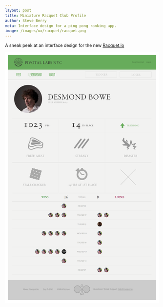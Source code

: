 ```yaml
---
layout: post
title: Miniature Racquet Club Profile
author: Steve Berry
meta: Interface design for a ping pong ranking app.
image: /images/ux/racquet/racquet.png
---
```

A sneak peek at an interface design for the new
<a href="http://racquet.io" target="blank">Racquet.io</a>

<img src="/images/ux/racquet/profile.png" alt="racquet.io profile interface" class="scale-with-grid"/>


